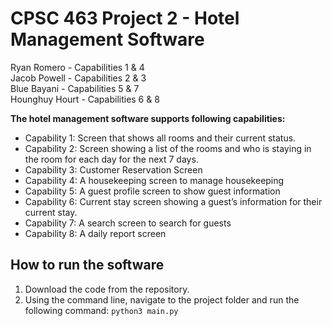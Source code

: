 # CPSC 463 Project 2 - Hotel Management Software
Ryan Romero - Capabilities 1 & 4 </br>
Jacob Powell - Capabilities 2 & 3 </br>
Blue Bayani - Capabilities 5 & 7 </br>
Hounghuy Hourt - Capabilities 6 & 8 </br>

**The hotel management software supports following capabilities:**

- Capability 1: Screen that shows all rooms and their current status.
- Capability 2: Screen showing a list of the rooms and who is staying in the room for each day for the next 7 days.
- Capability 3: Customer Reservation Screen
- Capability 4: A housekeeping screen to manage housekeeping
- Capability 5: A guest profile screen to show guest information
- Capability 6: Current stay screen showing a guest’s information for their current stay.
- Capability 7: A search screen to search for guests
- Capability 8: A daily report screen

## How to run the software

1. Download the code from the repository. 
2. Using the command line, navigate to the project folder and run the following command: ```python3 main.py```
